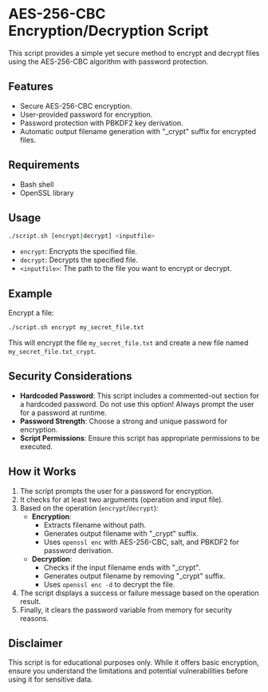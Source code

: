 # AES-256-CBC Encryption/Decryption Script

This script provides a simple yet secure method to encrypt and decrypt files using the AES-256-CBC algorithm with password protection.

## Features

- Secure AES-256-CBC encryption.
- User-provided password for encryption.
- Password protection with PBKDF2 key derivation.
- Automatic output filename generation with "_crypt" suffix for encrypted files.

## Requirements

- Bash shell
- OpenSSL library

## Usage

```bash
./script.sh [encrypt|decrypt] <inputfile>
```

- `encrypt`: Encrypts the specified file.
- `decrypt`: Decrypts the specified file.
- `<inputfile>`: The path to the file you want to encrypt or decrypt.

## Example

Encrypt a file:

```bash
./script.sh encrypt my_secret_file.txt
```

This will encrypt the file `my_secret_file.txt` and create a new file named `my_secret_file.txt_crypt`.

## Security Considerations

- **Hardcoded Password**: This script includes a commented-out section for a hardcoded password. Do not use this option! Always prompt the user for a password at runtime.
- **Password Strength**: Choose a strong and unique password for encryption.
- **Script Permissions**: Ensure this script has appropriate permissions to be executed.

## How it Works

1. The script prompts the user for a password for encryption.
2. It checks for at least two arguments (operation and input file).
3. Based on the operation (`encrypt`/`decrypt`):
   - **Encryption**:
     - Extracts filename without path.
     - Generates output filename with "_crypt" suffix.
     - Uses `openssl enc` with AES-256-CBC, salt, and PBKDF2 for password derivation.
   - **Decryption**:
     - Checks if the input filename ends with "_crypt".
     - Generates output filename by removing "_crypt" suffix.
     - Uses `openssl enc -d` to decrypt the file.
4. The script displays a success or failure message based on the operation result.
5. Finally, it clears the password variable from memory for security reasons.

## Disclaimer

This script is for educational purposes only. While it offers basic encryption, ensure you understand the limitations and potential vulnerabilities before using it for sensitive data.
```

